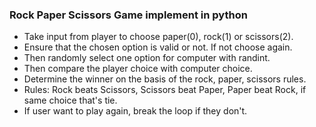 ### Rock Paper Scissors Game implement in python
* Take input from player to choose paper(0), rock(1) or scissors(2).
* Ensure that the chosen option is valid or not. If not choose again.
* Then randomly select one option for computer with randint.
* Then compare the player choice with computer choice.
* Determine the winner on the basis of the rock, paper, scissors rules.
* Rules: Rock beats Scissors, Scissors beat Paper, Paper beat Rock, if same choice that's tie.
* If user want to play again, break the loop if they don't.